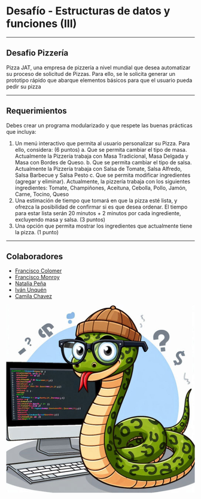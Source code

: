 # Desafío - Estructuras de datos y funciones (III)
-------------------------------------
## Desafio Pizzería
Pizza JAT, una empresa de pizzería a nivel mundial que desea automatizar su proceso de
solicitud de Pizzas. Para ello, se le solicita generar un prototipo rápido que abarque
elementos básicos para que el usuario pueda pedir su pizza

----------------------------------------
## Requerimientos

Debes crear un programa modularizado y que respete las buenas prácticas que incluya:
1. Un menú interactivo que permita al usuario personalizar su Pizza. Para ello,
considera: (6 puntos)
a. Que se permita cambiar el tipo de masa. Actualmente la Pizzería trabaja con
Masa Tradicional, Masa Delgada y Masa con Bordes de Queso.
b. Que se permita cambiar el tipo de salsa. Actualmente la Pizzería trabaja con
Salsa de Tomate, Salsa Alfredo, Salsa Barbecue y Salsa Pesto
c. Que se permita modificar ingredientes (agregar y eliminar). Actualmente, la
pizzería trabaja con los siguientes ingredientes: Tomate, Champiñones,
Aceituna, Cebolla, Pollo, Jamón, Carne, Tocino, Queso
2. Una estimación de tiempo que tomará en que la pizza esté lista, y ofrezca la
posibilidad de confirmar si es que desea ordenar. El tiempo para estar lista serán 20
minutos + 2 minutos por cada ingrediente, excluyendo masa y salsa. (3 puntos)
3. Una opción que permita mostrar los ingredientes que actualmente tiene la pizza. (1
punto)



------------------------------------------

## Colaboradores
- [Francisco Colomer](https://github.com/Cy5k0) 
- [Francisco Monroy](https://github.com/fmonroy75)
- [Natalia Peña](https://github.com/StudentNPD)
- [Iván Unquén](https://github.com/IvanUnquen)
- [Camila Chavez](https://github.com/Camilachavez630)

![pythn](./img/python2.png)
